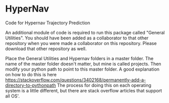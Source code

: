 # HyperNav
Code for Hypernav Trajectory Prediction


An additional module of code is required to run this package called "General Utilities". You should have been added as a collaborator to that other repository when you were made a collaborator on this repository. Please download that other repository as well. 

Place the General Utilities and Hypernav folders in a master folder. The name of the master folder doesn't matter, but mine is called projects. 
Then modify your python path to point to this master folder. A good explanation on how to do this is here 
https://stackoverflow.com/questions/3402168/permanently-add-a-directory-to-pythonpath
The process for doing this on each operating system is a little different, but there are stack overflow articles that support all OS'. 
